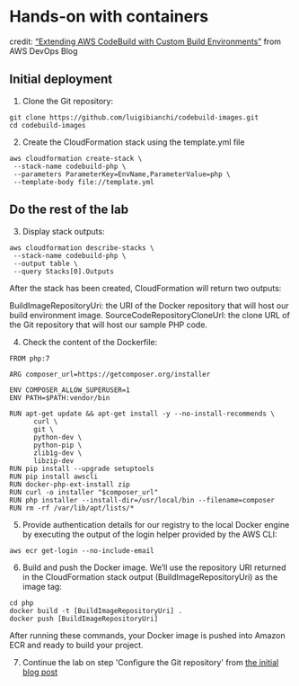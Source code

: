 # Hands-on with containers

credit: [“Extending AWS CodeBuild with Custom Build Environments”](https://aws.amazon.com/blogs/devops/extending-aws-codebuild-with-custom-build-environments/) from AWS DevOps Blog

## Initial deployment

1) Clone the Git repository:

```
git clone https://github.com/luigibianchi/codebuild-images.git
cd codebuild-images
```

2) Create the CloudFormation stack using the template.yml file

```
aws cloudformation create-stack \
 --stack-name codebuild-php \
 --parameters ParameterKey=EnvName,ParameterValue=php \
 --template-body file://template.yml
 ```

## Do the rest of the lab

3) Display stack outputs:

```
aws cloudformation describe-stacks \
 --stack-name codebuild-php \
 --output table \
 --query Stacks[0].Outputs
```

After the stack has been created, CloudFormation will return two outputs:

BuildImageRepositoryUri: the URI of the Docker repository that will host our build environment image.
SourceCodeRepositoryCloneUrl: the clone URL of the Git repository that will host our sample PHP code.

4) Check the content of the Dockerfile:

```
FROM php:7

ARG composer_url=https://getcomposer.org/installer

ENV COMPOSER_ALLOW_SUPERUSER=1
ENV PATH=$PATH:vendor/bin

RUN apt-get update && apt-get install -y --no-install-recommends \
      curl \
      git \
      python-dev \
      python-pip \
      zlib1g-dev \
      libzip-dev
RUN pip install --upgrade setuptools
RUN pip install awscli
RUN docker-php-ext-install zip
RUN curl -o installer "$composer_url"
RUN php installer --install-dir=/usr/local/bin --filename=composer
RUN rm -rf /var/lib/apt/lists/*
```

5) Provide authentication details for our registry to the local Docker engine by executing the output of the login helper provided by the AWS CLI:

```
aws ecr get-login --no-include-email
```

6) Build and push the Docker image. We’ll use the repository URI returned in the CloudFormation stack output (BuildImageRepositoryUri) as the image tag:

```
cd php
docker build -t [BuildImageRepositoryUri] .
docker push [BuildImageRepositoryUri]
```

After running these commands, your Docker image is pushed into Amazon ECR and ready to build your project.

7) Continue the lab on step 'Configure the Git repository' from [the initial blog post](https://aws.amazon.com/blogs/devops/extending-aws-codebuild-with-custom-build-environments/)
